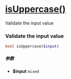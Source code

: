 [isUppercase()](http://twinh.github.com/widget/api/isUppercase)
===============================================================

Validate the input value

### Validate the input value
```php
bool isUppercase($input)
```

##### 参数
* **$input** `mixed` 

